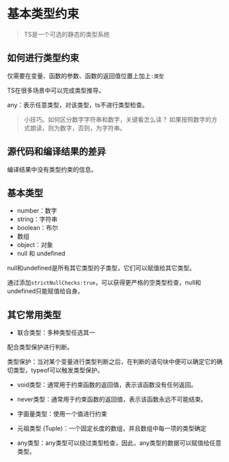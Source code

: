 # 基本类型约束

> TS是一个可选的静态的类型系统

## 如何进行类型约束

仅需要在变量、函数的参数、函数的返回值位置上加上```:类型```

TS在很多场景中可以完成类型推导。

any：表示任意类型，对该类型，ts不进行类型检查。

> 小技巧。如何区分数字字符串和数字，关键看怎么读？
> 如果按照数字的方式朗读，则为数字，否则，为字符串。

## 源代码和编译结果的差异

编译结果中没有类型约束的信息。


## 基本类型

- number：数字
- string：字符串
- boolean：布尔
- 数组
- object：对象
- null 和 undefined

null和undefined是所有其它类型的子类型，它们可以赋值给其它类型。

通过添加```strictNullChecks:true```，可以获得更严格的空类型检查，null和undefined只能赋值给自身。


## 其它常用类型

- 联合类型：多种类型任选其一

配合类型保护进行判断。

类型保护：当对某个变量进行类型判断之后，在判断的语句块中便可以确定它的确切类型，typeof可以触发类型保护。

- void类型：通常用于约束函数的返回值，表示该函数没有任何返回。

- never类型：通常用于约束函数的返回值，表示该函数永远不可能结束。

- 字面量类型：使用一个值进行约束

- 元祖类型 (Tuple)：一个固定长度的数组，并且数组中每一项的类型确定

- any类型：any类型可以绕过类型检查，因此，any类型的数据可以赋值给任意类型。